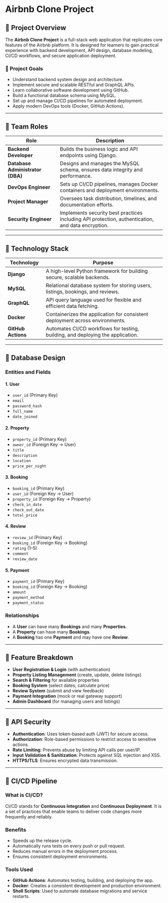 # Airbnb Clone Project

## 🧭 Project Overview
The **Airbnb Clone Project** is a full-stack web application that replicates core features of the Airbnb platform. It is designed for learners to gain practical experience with backend development, API design, database modeling, CI/CD workflows, and secure application deployment.

### 🎯 Project Goals
- Understand backend system design and architecture.
- Implement secure and scalable RESTful and GraphQL APIs.
- Learn collaborative software development using GitHub.
- Build a functional database schema using MySQL.
- Set up and manage CI/CD pipelines for automated deployment.
- Apply modern DevOps tools (Docker, GitHub Actions).

---

## 👥 Team Roles

| Role | Description |
|------|-------------|
| **Backend Developer** | Builds the business logic and API endpoints using Django. |
| **Database Administrator (DBA)** | Designs and manages the MySQL schema, ensures data integrity and performance. |
| **DevOps Engineer** | Sets up CI/CD pipelines, manages Docker containers and deployment environments. |
| **Project Manager** | Oversees task distribution, timelines, and documentation efforts. |
| **Security Engineer** | Implements security best practices including API protection, authentication, and data encryption. |

---

## 🧰 Technology Stack

| Technology | Purpose |
|------------|---------|
| **Django** | A high-level Python framework for building secure, scalable backends. |
| **MySQL** | Relational database system for storing users, listings, bookings, and reviews. |
| **GraphQL** | API query language used for flexible and efficient data fetching. |
| **Docker** | Containerizes the application for consistent deployment across environments. |
| **GitHub Actions** | Automates CI/CD workflows for testing, building, and deploying the application. |

---

## 🧱 Database Design

### Entities and Fields

#### 1. **User**
- `user_id` (Primary Key)
- `email`
- `password_hash`
- `full_name`
- `date_joined`

#### 2. **Property**
- `property_id` (Primary Key)
- `owner_id` (Foreign Key → User)
- `title`
- `description`
- `location`
- `price_per_night`

#### 3. **Booking**
- `booking_id` (Primary Key)
- `user_id` (Foreign Key → User)
- `property_id` (Foreign Key → Property)
- `check_in_date`
- `check_out_date`
- `total_price`

#### 4. **Review**
- `review_id` (Primary Key)
- `booking_id` (Foreign Key → Booking)
- `rating` (1–5)
- `comment`
- `review_date`

#### 5. **Payment**
- `payment_id` (Primary Key)
- `booking_id` (Foreign Key → Booking)
- `amount`
- `payment_method`
- `payment_status`

### Relationships
- A **User** can have many **Bookings** and many **Properties**.
- A **Property** can have many **Bookings**.
- A **Booking** has one **Payment** and may have one **Review**.

---

## 🚀 Feature Breakdown

- **User Registration & Login** (with authentication)
- **Property Listing Management** (create, update, delete listings)
- **Search & Filtering** for available properties
- **Booking System** (select dates, calculate price)
- **Review System** (submit and view feedback)
- **Payment Integration** (mock or real gateway support)
- **Admin Dashboard** (for managing users and listings)

---

## 🔐 API Security

- **Authentication**: Uses token-based auth (JWT) for secure access.
- **Authorization**: Role-based permissions to restrict access to sensitive actions.
- **Rate Limiting**: Prevents abuse by limiting API calls per user/IP.
- **Input Validation & Sanitization**: Protects against SQL injection and XSS.
- **HTTPS/TLS**: Ensures encrypted data transmission.

---

## 🔄 CI/CD Pipeline

### What is CI/CD?
CI/CD stands for **Continuous Integration** and **Continuous Deployment**. It is a set of practices that enable teams to deliver code changes more frequently and reliably.

### Benefits
- Speeds up the release cycle.
- Automatically runs tests on every push or pull request.
- Reduces manual errors in the deployment process.
- Ensures consistent deployment environments.

### Tools Used
- **GitHub Actions**: Automates testing, building, and deploying the app.
- **Docker**: Creates a consistent development and production environment.
- **Shell Scripts**: Used to automate database migrations and service restarts.
